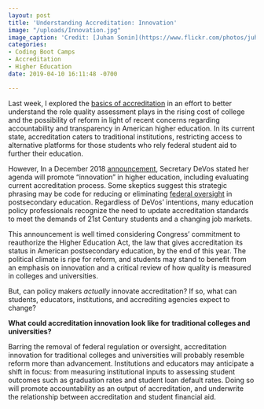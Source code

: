 ```yaml
---
layout: post
title: 'Understanding Accreditation: Innovation'
image: "/uploads/Innovation.jpg"
image_caption: 'Credit: [Juhan Sonin](https://www.flickr.com/photos/juhansonin/)'
categories:
- Coding Boot Camps
- Accreditation
- Higher Education
date: 2019-04-10 16:11:48 -0700

---
```

Last week, I explored the [basics of accreditation](https://michellelessly.com/2019/04/05/understanding-accreditation-the-basics) in an effort to better understand the role quality assessment plays in the rising cost of college and the possibility of reform in light of recent concerns regarding accountability and transparency in American higher education. In its current state, accreditation caters to traditional institutions, restricting access to alternative platforms for those students who rely federal student aid to further their education.

However, In a December 2018 [announcement](https://www.insidehighered.com/news/2018/12/03/devos-promises-innovation-accreditation-reform-will-alternative-providers-bite), Secretary DeVos stated her agenda will promote “innovation” in higher education, including evaluating current accreditation process. Some skeptics suggest this strategic phrasing may be code for reducing or eliminating [federal oversight](https://www.chronicle.com/article/DeVos-Outlines-a-Vision-for/245369) in postsecondary education. Regardless of DeVos’ intentions, many education policy professionals recognize the need to update accreditation standards to meet the demands of 21st Century students and a changing job markets.

This announcement is well timed considering Congress’ commitment to reauthorize the Higher Education Act, the law that gives accreditation its status in American postsecondary education, by the end of this year. The political climate is ripe for reform, and students may stand to benefit from an emphasis on innovation and a critical review of how quality is measured in colleges and universities.

But, can policy makers _actually_ innovate accreditation? If so, what can students, educators, institutions, and accrediting agencies expect to change?

**What could accreditation innovation look like for traditional colleges and universities?**

Barring the removal of federal regulation or oversight, accreditation innovation for traditional colleges and universities will probably resemble reform more than advancement. Institutions and educators may anticipate a shift in focus: from measuring institutional inputs to assessing student outcomes such as graduation rates and student loan default rates. Doing so will promote accountability as an output of accreditation, and underwrite the relationship between accreditation and student financial aid.
